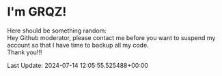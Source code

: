 # I'm GRQZ!
Here should be something random:  
Hey Github moderator, please contact me before you want to suspend my account so that I have time to backup all my code.  
Thank you!!!


Last Update: 2024-07-14 12:05:55.525488+00:00
